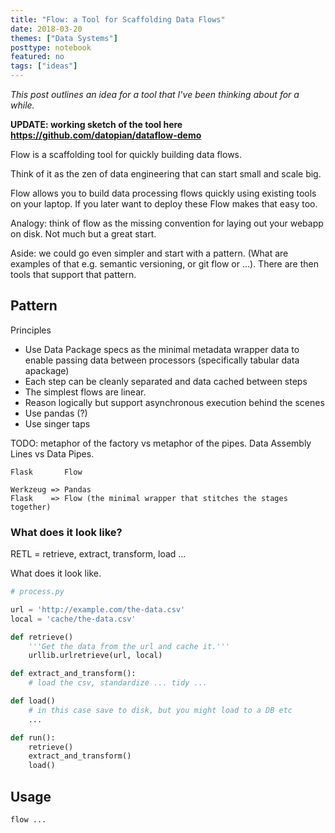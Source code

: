 ```yaml
---
title: "Flow: a Tool for Scaffolding Data Flows"
date: 2018-03-20
themes: ["Data Systems"]
posttype: notebook
featured: no
tags: ["ideas"]
---
```


*This post outlines an idea for a tool that I've been thinking about for a while.*

**UPDATE: working sketch of the tool here https://github.com/datopian/dataflow-demo**

Flow is a scaffolding tool for quickly building data flows.

Think of it as the zen of data engineering that can start small and scale big.

Flow allows you to build data processing flows quickly using existing tools on your laptop. If you later want to deploy these Flow makes that easy too.

Analogy: think of flow as the missing convention for laying out your webapp on disk. Not much but a great start.

Aside: we could go even simpler and start with a pattern. (What are examples of that e.g. semantic versioning, or git flow or ...). There are then tools that support that pattern.

## Pattern

Principles

* Use Data Package specs as the minimal metadata wrapper data to enable passing data between processors (specifically tabular data apackage)
* Each step can be cleanly separated and data cached between steps
* The simplest flows are linear.
* Reason logically but support asynchronous execution behind the scenes
* Use pandas (?)
* Use singer taps

TODO: metaphor of the factory vs metaphor of the pipes. Data Assembly Lines vs Data Pipes.

```
Flask       Flow

Werkzeug => Pandas
Flask    => Flow (the minimal wrapper that stitches the stages together)
```

### What does it look like?

RETL = retrieve, extract, transform, load ...

What does it look like.

```python
# process.py

url = 'http://example.com/the-data.csv'
local = 'cache/the-data.csv'

def retrieve()
    '''Get the data from the url and cache it.'''
    urllib.urlretrieve(url, local)

def extract_and_transform():
    # load the csv, standardize ... tidy ...

def load()
    # in this case save to disk, but you might load to a DB etc
    ...

def run():
    retrieve()
    extract_and_transform()
    load()
```

## Usage

`flow ...`
